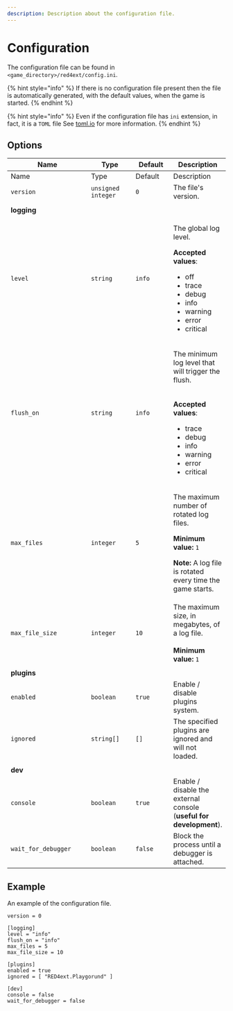 ```yaml
---
description: Description about the configuration file.
---
```


# Configuration

The configuration file can be found in `<game_directory>/red4ext/config.ini`.

{% hint style="info" %}
If there is no configuration file present then the file is automatically generated, with the default values, when the game is started.
{% endhint %}

{% hint style="info" %}
Even if the configuration file has `ini` extension, in fact, it is a `TOML` file See [toml.io](https://toml.io/) for more information.
{% endhint %}

## Options

<table data-header-hidden><thead><tr><th width="224">Name</th><th width="126">Type</th><th width="97">Default</th><th>Description</th></tr></thead><tbody><tr><td>Name</td><td>Type</td><td>Default</td><td>Description</td></tr><tr><td><code>version</code></td><td><code>unsigned integer</code></td><td><code>0</code></td><td>The file's version.</td></tr><tr><td></td><td></td><td></td><td></td></tr><tr><td><strong>logging</strong></td><td></td><td></td><td></td></tr><tr><td><code>level</code></td><td><code>string</code></td><td><code>info</code></td><td><p>The global log level.</p><p></p><p><strong>Accepted values</strong>:</p><ul><li>off</li><li>trace</li><li>debug</li><li>info</li><li>warning</li><li>error</li><li>critical</li></ul></td></tr><tr><td><code>flush_on</code></td><td><code>string</code></td><td><code>info</code></td><td><p>The minimum log level that will trigger the flush.</p><p><br><strong>Accepted values</strong>:</p><ul><li>trace</li><li>debug</li><li>info</li><li>warning</li><li>error</li><li>critical</li></ul></td></tr><tr><td><code>max_files</code></td><td><code>integer</code></td><td><code>5</code></td><td><p>The maximum number of rotated log files.</p><p></p><p><strong>Minimum value:</strong> <code>1</code></p><p></p><p><strong>Note:</strong> A log file is rotated every time the game starts.</p></td></tr><tr><td><code>max_file_size</code></td><td><code>integer</code></td><td><code>10</code></td><td>The maximum size, in megabytes, of a log file.<br><br><strong>Minimum value:</strong> <code>1</code></td></tr><tr><td></td><td></td><td></td><td></td></tr><tr><td><strong>plugins</strong></td><td></td><td></td><td></td></tr><tr><td><code>enabled</code></td><td><code>boolean</code></td><td><code>true</code></td><td>Enable / disable plugins system.</td></tr><tr><td><code>ignored</code></td><td><code>string[]</code></td><td><code>[]</code></td><td>The specified plugins are ignored and will not loaded.</td></tr><tr><td></td><td></td><td></td><td></td></tr><tr><td><strong>dev</strong></td><td></td><td></td><td></td></tr><tr><td><code>console</code></td><td><code>boolean</code></td><td><code>true</code></td><td>Enable / disable the external console (<strong>useful for development</strong>).</td></tr><tr><td><code>wait_for_debugger</code></td><td><code>boolean</code></td><td><code>false</code></td><td>Block the process until a debugger is attached.</td></tr></tbody></table>

## Example

An example of the configuration file.

```
version = 0

[logging]
level = "info"
flush_on = "info"
max_files = 5
max_file_size = 10

[plugins]
enabled = true
ignored = [ "RED4ext.Playgorund" ]

[dev]
console = false
wait_for_debugger = false
```
